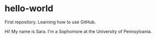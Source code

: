 # hello-world
First repository. Learning how to use GitHub.

Hi! My name is Sara. I'm a Sophomore at the University of Pennsylvania.

